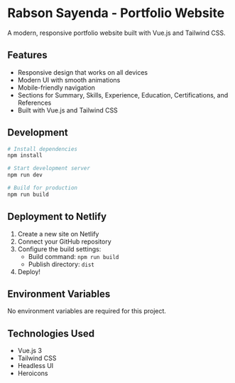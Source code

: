 # Rabson Sayenda - Portfolio Website

A modern, responsive portfolio website built with Vue.js and Tailwind CSS.

## Features

- Responsive design that works on all devices
- Modern UI with smooth animations
- Mobile-friendly navigation
- Sections for Summary, Skills, Experience, Education, Certifications, and References
- Built with Vue.js and Tailwind CSS

## Development

```bash
# Install dependencies
npm install

# Start development server
npm run dev

# Build for production
npm run build
```

## Deployment to Netlify

1. Create a new site on Netlify
2. Connect your GitHub repository
3. Configure the build settings:
   - Build command: `npm run build`
   - Publish directory: `dist`
4. Deploy!

## Environment Variables

No environment variables are required for this project.

## Technologies Used

- Vue.js 3
- Tailwind CSS
- Headless UI
- Heroicons 